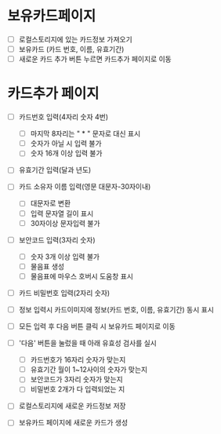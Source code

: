 # 보유카드페이지

- [ ] 로컬스토리지에 있는 카드정보 가져오기
- [ ] 보유카드 (카드 번호, 이름, 유효기간)
- [ ] 새로운 카드 추가 버튼 누르면 카드추가 페이지로 이동

# 카드추가 페이지

- [ ] 카드번호 입력(4자리 숫자 4번)

  - [ ] 마지막 8자리는 " \* " 문자로 대신 표시
  - [ ] 숫자가 아닐 시 입력 불가
  - [ ] 숫자 16개 이상 입력 불가

- [ ] 유효기간 입력(달과 년도)
- [ ] 카드 소유자 이름 입력(영문 대문자-30자이내)
  - [ ] 대문자로 변환
  - [ ] 입력 문자열 길이 표시
  - [ ] 30자이상 문자입력 불가
- [ ] 보안코드 입력(3자리 숫자)
  - [ ] 숫자 3개 이상 입력 불가
  - [ ] 물음표 생성
  - [ ] 물음표에 마우스 호버시 도움창 표시
- [ ] 카드 비밀번호 입력(2자리 숫자)

- [ ] 정보 입력시 카드이미지에 정보(카드 번호, 이름, 유효기간) 동시 표시

- [ ] 모든 입력 후 다음 버튼 클릭 시 보유카드 페이지로 이동
- [ ] '다음' 버튼을 눌렀을 때 아래 유효성 검사를 실시

  - [ ] 카드번호가 16자리 숫자가 맞는지
  - [ ] 유효기간 월이 1~12사이의 숫자가 맞는지
  - [ ] 보안코드가 3자리 숫자가 맞는지
  - [ ] 비밀번호 2개가 다 입력되었는 지

- [ ] 로컬스토리지에 새로운 카드정보 저장
- [ ] 보유카드 페이지에 새로운 카드가 생성

